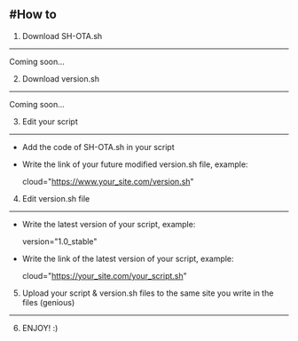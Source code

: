 #How to
-----------------------------------------------
1. Download SH-OTA.sh
-----------------------------------------------
Coming soon...

2. Download version.sh
-----------------------------------------------
Coming soon...

3. Edit your script
-----------------------------------------------
* Add the code of SH-OTA.sh in your script

* Write the link of your future modified version.sh file, example:

	cloud="https://www.your_site.com/version.sh"

4. Edit version.sh file
-----------------------------------------------
* Write the latest version of your script, example:

	version="1.0_stable"

* Write the link of the latest version of your script, example:

	cloud="https://your_site.com/your_script.sh"

5. Upload your script & version.sh files to the same site you write in the files (genious)
-----------------------------------------------
6. ENJOY! :)
